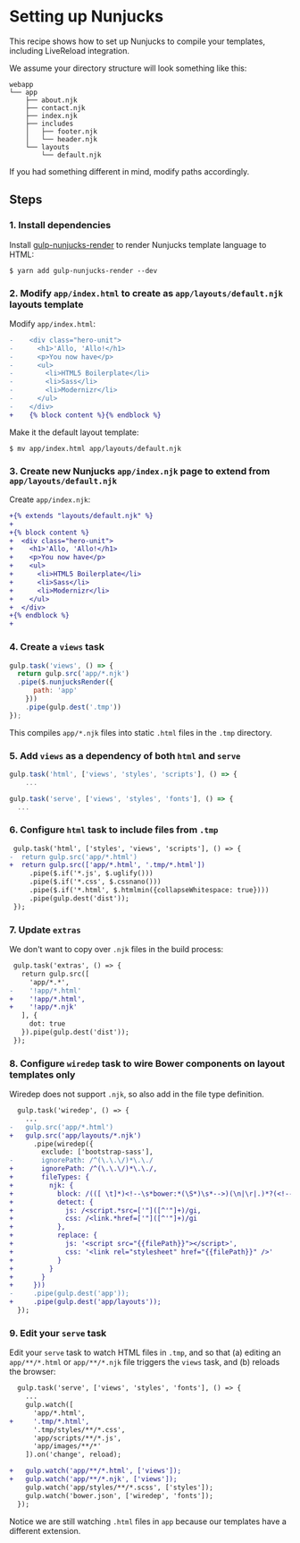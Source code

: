 # Setting up Nunjucks

This recipe shows how to set up Nunjucks to compile your templates, including LiveReload integration.

We assume your directory structure will look something like this:

```
webapp
└── app
    ├── about.njk
    ├── contact.njk
    ├── index.njk
    ├── includes
    │   ├── footer.njk
    │   └── header.njk
    └── layouts
        └── default.njk
```

If you had something different in mind, modify paths accordingly.

## Steps

### 1. Install dependencies

Install [gulp-nunjucks-render](https://github.com/carlosl/gulp-nunjucks-render) to render Nunjucks template language to HTML:

```
$ yarn add gulp-nunjucks-render --dev
```

### 2. Modify `app/index.html` to create as `app/layouts/default.njk` layouts template

Modify `app/index.html`:

```diff
-    <div class="hero-unit">
-      <h1>'Allo, 'Allo!</h1>
-      <p>You now have</p>
-      <ul>
-        <li>HTML5 Boilerplate</li>
-        <li>Sass</li>
-        <li>Modernizr</li>
-      </ul>
-    </div>
+    {% block content %}{% endblock %}
```

Make it the default layout template:

```
$ mv app/index.html app/layouts/default.njk
```

### 3. Create new Nunjucks `app/index.njk` page to extend from `app/layouts/default.njk`

Create `app/index.njk`:

```diff
+{% extends "layouts/default.njk" %}
+
+{% block content %}
+  <div class="hero-unit">
+    <h1>'Allo, 'Allo!</h1>
+    <p>You now have</p>
+    <ul>
+      <li>HTML5 Boilerplate</li>
+      <li>Sass</li>
+      <li>Modernizr</li>
+    </ul>
+  </div>
+{% endblock %}
+
```

### 4. Create a `views` task

```js
gulp.task('views', () => {
  return gulp.src('app/*.njk')
  .pipe($.nunjucksRender({
      path: 'app'
    }))
    .pipe(gulp.dest('.tmp'))
});
```

This compiles `app/*.njk` files into static `.html` files in the `.tmp` directory.

### 5. Add `views` as a dependency of both `html` and `serve`

```js
gulp.task('html', ['views', 'styles', 'scripts'], () => {
    ...
```

```js
gulp.task('serve', ['views', 'styles', 'fonts'], () => {
  ...
```

### 6. Configure `html` task to include files from `.tmp`

```diff
 gulp.task('html', ['styles', 'views', 'scripts'], () => {
-  return gulp.src('app/*.html')
+  return gulp.src(['app/*.html', '.tmp/*.html'])
     .pipe($.if('*.js', $.uglify()))
     .pipe($.if('*.css', $.cssnano()))
     .pipe($.if('*.html', $.htmlmin({collapseWhitespace: true})))
     .pipe(gulp.dest('dist'));
 });
```

### 7. Update `extras`

We don't want to copy over `.njk` files in the build process:

```diff
 gulp.task('extras', () => {
   return gulp.src([
     'app/*.*',
-    '!app/*.html'
+    '!app/*.html',
+    '!app/*.njk'
   ], {
     dot: true
   }).pipe(gulp.dest('dist'));
 });
```

### 8. Configure `wiredep` task to wire Bower components on layout templates only

Wiredep does not support `.njk`, so also add in the file type definition.

```diff
  gulp.task('wiredep', () => {
    ...
-   gulp.src('app/*.html')
+   gulp.src('app/layouts/*.njk')
      .pipe(wiredep({
        exclude: ['bootstrap-sass'],
-       ignorePath: /^(\.\.\/)*\.\./
+       ignorePath: /^(\.\.\/)*\.\./,
+       fileTypes: {
+         njk: {
+           block: /(([ \t]*)<!--\s*bower:*(\S*)\s*-->)(\n|\r|.)*?(<!--\s*endbower\s*-->)/gi,
+           detect: {
+             js: /<script.*src=['"]([^'"]+)/gi,
+             css: /<link.*href=['"]([^'"]+)/gi
+           },
+           replace: {
+             js: '<script src="{{filePath}}"></script>',
+             css: '<link rel="stylesheet" href="{{filePath}}" />'
+           }
+         }
+       }
+     }))
-     .pipe(gulp.dest('app'));
+     .pipe(gulp.dest('app/layouts'));
  });
```


### 9. Edit your `serve` task

Edit your `serve` task to watch HTML files in `.tmp`, and so that (a) editing an `app/**/*.html` or `app/**/*.njk` file triggers the `views` task, and (b) reloads the browser:

```diff
  gulp.task('serve', ['views', 'styles', 'fonts'], () => {
    ...
    gulp.watch([
      'app/*.html',
+     '.tmp/*.html',
      '.tmp/styles/**/*.css',
      'app/scripts/**/*.js',
      'app/images/**/*'
    ]).on('change', reload);

+   gulp.watch('app/**/*.html', ['views']);
+   gulp.watch('app/**/*.njk', ['views']);
    gulp.watch('app/styles/**/*.scss', ['styles']);
    gulp.watch('bower.json', ['wiredep', 'fonts']);
  });
```

Notice we are still watching `.html` files in `app` because our templates have a different extension.
